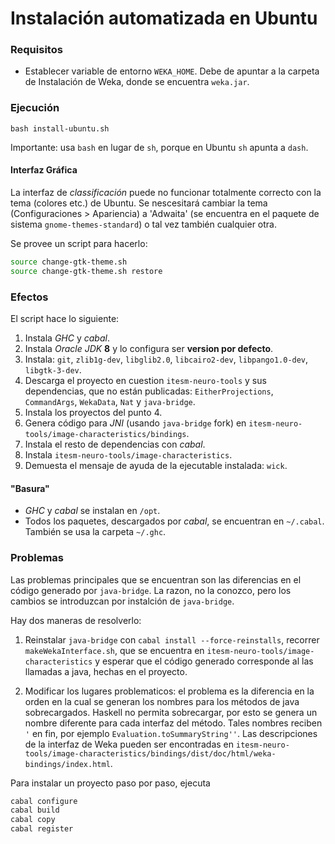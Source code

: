 Instalación automatizada en Ubuntu
==================================

### Requisitos

* Establecer variable de entorno `WEKA_HOME`. Debe de apuntar a la carpeta de Instalación de Weka,
  donde se encuentra `weka.jar`.


### Ejecución

`bash install-ubuntu.sh`

Importante: usa `bash` en lugar de `sh`, porque en Ubuntu `sh` apunta a `dash`.

#### Interfaz Gráfica

La interfaz de _classificación_ puede no funcionar totalmente correcto con la tema (colores etc.) de Ubuntu.
Se nescesitará cambiar la tema (Configuraciones > Apariencia) a 'Adwaita' (se encuentra en el paquete de sistema
`gnome-themes-standard`) o tal vez también cualquier otra.

Se provee un script para hacerlo:
```bash
source change-gtk-theme.sh
source change-gtk-theme.sh restore
```



### Efectos

El script hace lo siguiente:

1. Instala _GHC_ y _cabal_.
2. Instala _Oracle JDK_ __8__ y lo configura ser __version por defecto__.
3. Instala: `git`, `zlib1g-dev`, `libglib2.0`, `libcairo2-dev`, `libpango1.0-dev`, `libgtk-3-dev`.
4. Descarga el proyecto en cuestion `itesm-neuro-tools` y sus dependencias, que no están publicadas:
   `EitherProjections`, `CommandArgs`, `WekaData`, `Nat` y `java-bridge`.
5. Instala los proyectos del punto 4.
6. Genera código para _JNI_ (usando `java-bridge` fork) en `itesm-neuro-tools/image-characteristics/bindings`.
7. Instala el resto de dependencias con _cabal_.
8. Instala `itesm-neuro-tools/image-characteristics`.
9. Demuesta el mensaje de ayuda de la ejecutable instalada: `wick`.

#### "Basura"

* _GHC_ y _cabal_ se instalan en `/opt`.
* Todos los paquetes, descargados por _cabal_, se encuentran en `~/.cabal`.
  También se usa la carpeta `~/.ghc`.

### Problemas

Las problemas principales que se encuentran son las diferencias en el código generado por `java-bridge`.
La razon, no la conozco, pero los cambios se introduzcan por instalción de `java-bridge`.

Hay dos maneras de resolverlo:

1. Reinstalar `java-bridge` con `cabal install --force-reinstalls`, recorrer `makeWekaInterface.sh`, que se encuentra
   en `itesm-neuro-tools/image-characteristics` y esperar que el código generado corresponde al las llamadas a java,
   hechas en el proyecto.

2. Modificar los lugares problematicos: el problema es la diferencia en la orden en la cual se generan los nombres para
   los métodos de java sobrecargados. Haskell no permita sobrecargar, por esto se genera un nombre diferente para
   cada interfaz del método. Tales nombres reciben `'` en fin, por ejemplo `Evaluation.toSummaryString''`.
   Las descripciones de la interfaz de Weka pueden ser encontradas en
   `itesm-neuro-tools/image-characteristics/bindings/dist/doc/html/weka-bindings/index.html`.

Para instalar un proyecto paso por paso, ejecuta

```bash
cabal configure
cabal build
cabal copy
cabal register
```

